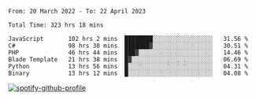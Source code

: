 <!--START_SECTION:waka-->

```text
From: 20 March 2022 - To: 22 April 2023

Total Time: 323 hrs 18 mins

JavaScript       102 hrs 2 mins  ████████░░░░░░░░░░░░░░░░░   31.56 %
C#               98 hrs 38 mins  ███████▓░░░░░░░░░░░░░░░░░   30.51 %
PHP              46 hrs 44 mins  ███▓░░░░░░░░░░░░░░░░░░░░░   14.46 %
Blade Template   21 hrs 38 mins  █▓░░░░░░░░░░░░░░░░░░░░░░░   06.69 %
Python           13 hrs 56 mins  █░░░░░░░░░░░░░░░░░░░░░░░░   04.31 %
Binary           13 hrs 12 mins  █░░░░░░░░░░░░░░░░░░░░░░░░   04.08 %
```

<!--END_SECTION:waka-->
[![spotify-github-profile](https://spotify-github-profile.vercel.app/api/view?uid=c00zprrvy9xiloa9qnco3hmng&cover_image=true&theme=novatorem&show_offline=false&background_color=121212&bar_color=53b14f&bar_color_cover=false)](https://spotify-github-profile.vercel.app/api/view?uid=c00zprrvy9xiloa9qnco3hmng&redirect=true)
